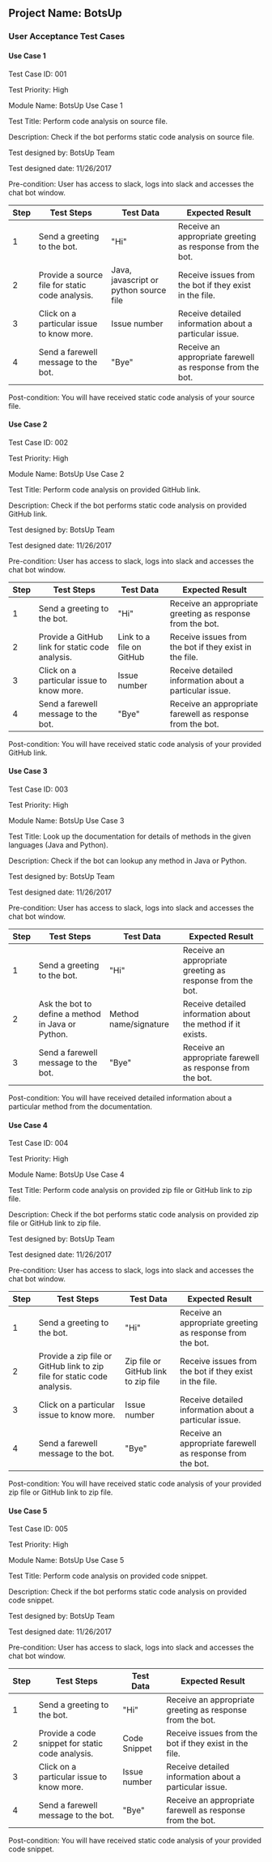 ## Project Name: BotsUp

### User Acceptance Test Cases

#### Use Case 1
Test Case ID: 001

Test Priority: High

Module Name: BotsUp Use Case 1

Test Title: Perform code analysis on source file. 

Description: Check if the bot performs static code analysis on source file.

Test designed by: BotsUp Team

Test designed date: 11/26/2017

Pre-condition: User has access to slack, logs into slack and accesses the chat bot window.

| Step  | Test Steps  | Test Data  | Expected Result 
| ------------- | ------------  |  ------------ | ----------
| 1 | Send a greeting to the bot. | "Hi" | Receive an appropriate greeting as response from the bot.
| 2 | Provide a source file for static code analysis. | Java, javascript or python source file | Receive issues from the bot if they exist in the file.
| 3 | Click on a particular issue to know more. | Issue number | Receive detailed information about a particular issue.
| 4 | Send a farewell message to the bot. | "Bye" |  Receive an appropriate farewell as response from the bot.

Post-condition: You will have received static code analysis of your source file.

#### Use Case 2
Test Case ID: 002

Test Priority: High

Module Name: BotsUp Use Case 2

Test Title: Perform code analysis on provided GitHub link. 

Description: Check if the bot performs static code analysis on provided GitHub link.

Test designed by: BotsUp Team

Test designed date: 11/26/2017

Pre-condition: User has access to slack, logs into slack and accesses the chat bot window.

| Step  | Test Steps  | Test Data  | Expected Result 
| ------------- | ------------  |  ------------ | ----------
| 1 | Send a greeting to the bot. | "Hi" | Receive an appropriate greeting as response from the bot.
| 2 | Provide a GitHub link for static code analysis. | Link to a file on GitHub  | Receive issues from the bot if they exist in the file.
| 3 | Click on a particular issue to know more. | Issue number | Receive detailed information about a particular issue.
| 4 | Send a farewell message to the bot. | "Bye" |  Receive an appropriate farewell as response from the bot.

Post-condition: You will have received static code analysis of your provided GitHub link.


#### Use Case 3
Test Case ID: 003

Test Priority: High

Module Name: BotsUp Use Case 3

Test Title: Look up the documentation for details of methods in the given languages (Java and Python). 

Description: Check if the bot can lookup any method in Java or Python.

Test designed by: BotsUp Team

Test designed date: 11/26/2017

Pre-condition: User has access to slack, logs into slack and accesses the chat bot window.

| Step  | Test Steps  | Test Data  | Expected Result 
| ------------- | ------------  |  ------------ | ----------
| 1 | Send a greeting to the bot. | "Hi" | Receive an appropriate greeting as response from the bot.
| 2 | Ask the bot to define a method in Java or Python. | Method name/signature  | Receive detailed information about the method if it exists.
| 3 | Send a farewell message to the bot. | "Bye" |  Receive an appropriate farewell as response from the bot.

Post-condition: You will have received detailed information about a particular method from the documentation.

#### Use Case 4
Test Case ID: 004

Test Priority: High

Module Name: BotsUp Use Case 4

Test Title: Perform code analysis on provided zip file or GitHub link to zip file. 

Description: Check if the bot performs static code analysis on provided zip file or GitHub link to zip file.

Test designed by: BotsUp Team

Test designed date: 11/26/2017

Pre-condition: User has access to slack, logs into slack and accesses the chat bot window.

| Step  | Test Steps  | Test Data  | Expected Result 
| ------------- | ------------  |  ------------ | ----------
| 1 | Send a greeting to the bot. | "Hi" | Receive an appropriate greeting as response from the bot.
| 2 | Provide a zip file or GitHub link to zip file for static code analysis. | Zip file or GitHub link to zip file  | Receive issues from the bot if they exist in the file.
| 3 | Click on a particular issue to know more. | Issue number | Receive detailed information about a particular issue.
| 4 | Send a farewell message to the bot. | "Bye" |  Receive an appropriate farewell as response from the bot.

Post-condition: You will have received static code analysis of your provided zip file or GitHub link to zip file.

#### Use Case 5
Test Case ID: 005

Test Priority: High

Module Name: BotsUp Use Case 5

Test Title: Perform code analysis on provided code snippet. 

Description: Check if the bot performs static code analysis on provided code snippet.

Test designed by: BotsUp Team

Test designed date: 11/26/2017

Pre-condition: User has access to slack, logs into slack and accesses the chat bot window.

| Step  | Test Steps  | Test Data  | Expected Result 
| ------------- | ------------  |  ------------ | ----------
| 1 | Send a greeting to the bot. | "Hi" | Receive an appropriate greeting as response from the bot.
| 2 | Provide a code snippet for static code analysis. | Code Snippet  | Receive issues from the bot if they exist in the file.
| 3 | Click on a particular issue to know more. | Issue number | Receive detailed information about a particular issue.
| 4 | Send a farewell message to the bot. | "Bye" |  Receive an appropriate farewell as response from the bot.

Post-condition: You will have received static code analysis of your provided code snippet.


